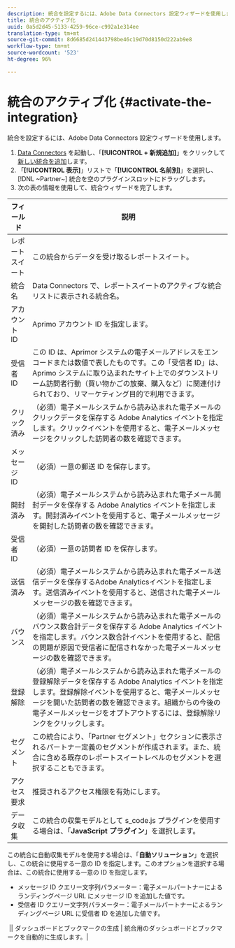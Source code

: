 ```yaml
---
description: 統合を設定するには、Adobe Data Connectors 設定ウィザードを使用します。
title: 統合のアクティブ化
uuid: 0a5d2d45-5133-4259-96ce-c992a1e314ee
translation-type: tm+mt
source-git-commit: 8d6685d241443798be46c19d70d8150d222ab9e8
workflow-type: tm+mt
source-wordcount: '523'
ht-degree: 96%

---
```



# 統合のアクティブ化 {#activate-the-integration}

統合を設定するには、Adobe Data Connectors 設定ウィザードを使用します。

1. [Data Connectors](https://docs.adobe.com/content/help/en/analytics/import/dataconnectors/getting-started-data-connectors.html) を起動し、「**[!UICONTROL + 新規追加]**」をクリックして[新しい統合を追加](https://docs.adobe.com/content/help/en/analytics/import/dataconnectors/getting-started-data-connectors.html)します。
1. 「**[!UICONTROL 表示]**」リストで「**[!UICONTROL 名前別]**」を選択し、[!DNL ~Partner~] 統合を空のプラグインスロットにドラッグします。
1. 次の表の情報を使用して、統合ウィザードを完了します。

| フィールド | 説明 |
|--- |--- |
| レポートスイート | この統合からデータを受け取るレポートスイート。 |
| 統合名 | Data Connectors で、レポートスイートのアクティブな統合リストに表示される統合名。 |
| アカウント ID | Aprimo アカウント ID を指定します。 |
| 受信者 ID | この ID は、Aprimor システムの電子メールアドレスをエンコードまたは数値で表したものです。この「受信者 ID」は、Aprimo システムに取り込まれたサイト上でのダウンストリーム訪問者行動（買い物かごの放棄、購入など）に関連付けられており、リマーケティング目的で利用できます。 |
| クリック済み | （必須）電子メールシステムから読み込まれた電子メールのクリックデータを保存する Adobe Analytics イベントを指定します。クリックイベントを使用すると、電子メールメッセージをクリックした訪問者の数を確認できます。 |
| メッセージ ID | （必須）一意の郵送 ID を保存します。 |
| 開封済み | （必須）電子メールシステムから読み込まれた電子メール開封データを保存する Adobe Analytics イベントを指定します。開封済みイベントを使用すると、電子メールメッセージを開封した訪問者の数を確認できます。 |
| 受信者 ID | （必須）一意の訪問者 ID を保存します。 |
| 送信済み | （必須）電子メールシステムから読み込まれた電子メール送信データを保存するAdobe Analyticsイベントを指定します。送信済みイベントを使用すると、送信された電子メールメッセージの数を確認できます。 |
| バウンス | （必須）電子メールシステムから読み込まれた電子メールのバウンス数合計データを保存する Adobe Analytics イベントを指定します。バウンス数合計イベントを使用すると、配信の問題が原因で受信者に配信されなかった電子メールメッセージの数を確認できます。 |
| 登録解除 | （必須）電子メールシステムから読み込まれた電子メールの登録解除データを保存する Adobe Analytics イベントを指定します。登録解除イベントを使用すると、電子メールメッセージを開いた訪問者の数を確認できます。組織からの今後の電子メールメッセージをオプトアウトするには、登録解除リンクをクリックします。 |
| セグメント | この統合により、「Partner セグメント」セクションに表示されるパートナー定義のセグメントが作成されます。また、統合に含める既存のレポートスイートレベルのセグメントを選択することもできます。 |
| アクセス要求 | 推奨されるアクセス権限を有効にします。 |
| データ収集 | この統合の収集モデルとして s_code.js プラグインを使用する場合は、「**JavaScript プラグイン**」を選択します。 |
この統合に自動収集モデルを使用する場合は、「**自動ソリューション**」を選択し、この統合に使用する一意の ID を指定します。このオプションを選択する場合は、この統合に使用する一意の ID を指定します。
<ul><li>メッセージ ID クエリー文字列パラメーター：電子メールパートナーによるランディングページ URL にメッセージ ID を追加した値です。</li>
<li>受信者 ID クエリー文字列パラメーター：電子メールパートナーによるランディングページ URL に受信者 ID を追加した値です。</li></ul> || ダッシュボードとブックマークの生成 | 統合用のダッシュボードとブックマークを自動的に生成します。|
